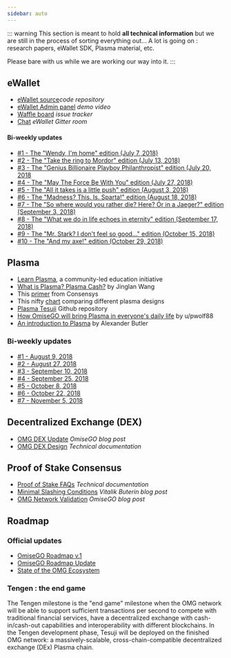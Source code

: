 ```yaml
---
sidebar: auto
---
```


::: warning
This section is meant to hold **all technical information** but we are still in the process of sorting everything out... A lot is going on : research papers, eWallet SDK, Plasma material, etc.

Please bare with us while we are working our way into it.
:::


## eWallet

* [eWallet source](https://github.com/omisego/ewallet)_code repository_
* [eWallet Admin panel](https://www.reddit.com/r/omise_go/comments/8wnhjq/demo_ewallet_admin_panel/%C2%A0) _demo video_
* [Waffle board](https://waffle.io/omisego/ewallet) _issue tracker_
* [Chat](https://gitter.im/omisego/ewallet) _eWallet Gitter room_

#### Bi-weekly updates

* [#1 - The "Wendy, I'm home" edition (July 7, 2018)](https://kb.omgcommunity.org/deep-dive/ewallet-suite/current-state/ewallet-update-1)
* [#2 - The "Take the ring to Mordor" edition (July 13, 2018)](https://kb.omgcommunity.org/deep-dive/ewallet-suite/current-state/ewallet-update-2)
* [#3 - The "Genius Billionaire Playboy Philanthropist" edition (July 20, 2018](https://kb.omgcommunity.org/deep-dive/ewallet-suite/current-state/ewallet-update-3)
* [#4 - The "May The Force Be With You" edition (July 27, 2018)](https://kb.omgcommunity.org/deep-dive/ewallet-suite/current-state/ewallet-update-4)
* [#5 - The "All it takes is a little push" edition (August 3, 2018)](https://kb.omgcommunity.org/deep-dive/ewallet-suite/current-state/ewallet-update-5)
* [#6 - The "Madness? This. Is. Sparta!" edition (August 18, 2018)](https://kb.omgcommunity.org/deep-dive/ewallet-suite/current-state/ewallet-update-6)
* [#7 - The "So where would you rather die? Here? Or in a Jaeger?" edition (September 3, 2018)](https://kb.omgcommunity.org/deep-dive/ewallet-suite/current-state/ewallet-update-7)
* [#8 - The "What we do in life echoes in eternity" edition (September 17, 2018)](https://kb.omgcommunity.org/deep-dive/ewallet-suite/current-state/ewallet-update-8)
* [#9 - The "Mr. Stark? I don't feel so good..." edition (October 15, 2018)](https://kb.omgcommunity.org/deep-dive/ewallet-suite/current-state/ewallet-update-9)
* [#10 - The "And my axe!" edition (October 29, 2018)](https://kb.omgcommunity.org/deep-dive/ewallet-suite/current-state/ewallet-update-10)


## Plasma

* [Learn Plasma](https://www.learnplasma.org/), a community-led education initiative
* [What is Plasma? Plasma Cash?](https://medium.com/crypto-economics/what-is-plasma-plasma-cash-6fbbef784a) by Jinglan Wang
* This [primer](https://media.consensys.net/the-state-of-plasma-1-6b48c1e4b295) from Consensys
* This nifty [chart](https://www.learnplasma.org/en/learn/compare.html) comparing different plasma designs
* [Plasma Tesuji](https://github.com/omisego/elixir-omg/blob/develop/docs/tesuji_blockchain_design.md) Github repository
* [How OmiseGO will bring Plasma in everyone's daily life](https://blog.goodaudience.com/how-omisego-will-bring-plasma-in-everyones-daily-life-45c9d81a3258) by u/pwolf88
* [An introduction to Plasma](https://medium.com/@acb_/plasma-8bba7e1b1d0f) by Alexander Butler



### Bi-weekly updates

* [#1 - August 9, 2018](https://kb.omgcommunity.org/contents/deep-dive/plasma/current-state/plasma-update-1)  
* [#2 - August 27, 2018](https://kb.omgcommunity.org/contents/deep-dive/plasma/current-state/plasma-update-2)  
* [#3 - September 10, 2018](https://kb.omgcommunity.org/contents/deep-dive/plasma/current-state/plasma-update-3)  
* [#4 - September 25, 2018](https://kb.omgcommunity.org/contents/deep-dive/plasma/current-state/plasma-update-4)  
* [#5 - October 8, 2018](https://kb.omgcommunity.org/contents/deep-dive/plasma/current-state/plasma-update-5)  
* [#6 - October 22, 2018](https://kb.omgcommunity.org/contents/deep-dive/plasma/current-state/plasma-update-6) 
* [#7 - November 5, 2018](https://kb.omgcommunity.org/contents/deep-dive/plasma/current-state/plasma-update-7)


## Decentralized Exchange (DEX)

* [OMG DEX Update](https://blog.omisego.network/omg-dex-update-6245812a7b2d) _OmiseGO blog post_
* [OMG DEX Design](https://github.com/omisego/elixir-omg/blob/develop/docs/dex_design.md) _Technical documentation_

## Proof of Stake Consensus

* [Proof of Stake FAQs](https://github.com/ethereum/wiki/wiki/Proof-of-Stake-FAQs) _Technical documentation_
* [Minimal Slashing Conditions](https://medium.com/@VitalikButerin/minimal-slashing-conditions-20f0b500fc6c) _Vitalik Buterin blog post_
* [OMG Network Validation](https://blog.omisego.network/omg-network-validation-f935523086db) _OmiseGO blog post_

## Roadmap

### Official updates

* [OmiseGO Roadmap v.1](https://blog.omisego.network/omisego-roadmap-v-1-40bfca386e25)
* [OmiseGO Roadmap Update](https://blog.omisego.network/omisego-roadmap-update-94819e20ada2)
* [State of the OMG Ecosystem](https://blog.omisego.network/state-of-the-omg-ecosystem-75260c71a053)

### Tengen : the end game

The Tengen milestone is the "end game" milestone when the OMG network will be able to support sufficient transactions per second to compete with traditional financial services, have a decentralized exchange with cash-in/cash-out capabilities and interoperability with different blockchains. In the Tengen development phase, Tesuji will be deployed on the finished OMG network: a massively-scalable, cross-chain-compatible decentralized exchange (DEx) Plasma chain.

